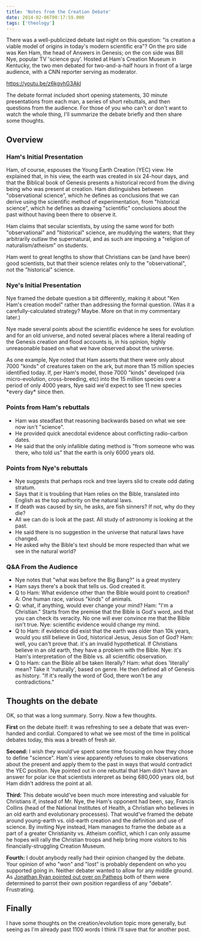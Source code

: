 ```yaml
---
title: 'Notes from the Creation Debate'
date: 2014-02-06T00:17:59.000
tags: ['theology']
---
```


There was a well-publicized debate last night on this question: "is creation a viable model of origins in today's modern scientific era"? On the pro side was Ken Ham, the head of Answers in Genesis; on the con side was Bill Nye, popular TV 'science guy'. Hosted at Ham's Creation Museum in Kentucky, the two men debated for two-and-a-half hours in front of a large audience, with a CNN reporter serving as moderator.

https://youtu.be/z6kgvhG3AkI

The debate format included short opening statements, 30 minute presentations from each man, a series of short rebuttals, and then questions from the audience. For those of you who can't or don't want to watch the whole thing, I'll summarize the debate briefly and then share some thoughts.

## Overview

### Ham's Initial Presentation

Ham, of course, espouses the Young Earth Creation (YEC) view. He explained that, in his view, the earth was created in six 24-hour days, and that the Biblical book of Genesis presents a historical record from the diving being who was present at creation. Ham distinguishes between "observational science", which he defines as conclusions that we can derive using the scientific method of experimentation, from "historical science", which he defines as drawing "scientific" conclusions about the past without having been there to observe it.

Ham claims that secular scientists, by using the same word for both "observational" and "historical" science, are muddying the waters; that they arbitrarily outlaw the supernatural, and as such are imposing a "religion of naturalism/atheism" on students.

Ham went to great lengths to show that Christians can be (and have been) good scientists, but that their science relates only to the "observational", not the "historical" science.

### Nye's Initial Presentation

Nye framed the debate question a bit differently, making it about "Ken Ham's creation model" rather than addressing the formal question. (Was it a carefully-calculated strategy? Maybe. More on that in my commentary later.)

Nye made several points about the scientific evidence he sees for evolution and for an old universe, and noted several places where a literal reading of the Genesis creation and flood accounts is, in his opinion, highly unreasonable based on what we have observed about the universe.

As one example, Nye noted that Ham asserts that there were only about 7000 "kinds" of creatures taken on the ark, but more than 15 million species identified today. If, per Ham's model, those 7000 "kinds" developed (via micro-evolution, cross-breeding, etc) into the 15 million species over a period of only 4000 years, Nye said we'd expect to see 11 new species \*every day\* since then.

### Points from Ham's rebuttals

- Ham was steadfast that reasoning backwards based on what we see now isn't "science".
- He provided quick anecdotal evidence about conflicting radio-carbon dates.
- He said that the only infallible dating method is "from someone who was there, who told us" that the earth is only 6000 years old.

### Points from Nye's rebuttals

- Nye suggests that perhaps rock and tree layers slid to create odd dating stratum.
- Says that it is troubling that Ham relies on the Bible, translated into English as the top authority on the natural laws.
- If death was caused by sin, he asks, are fish sinners? If not, why do they die?
- All we can do is look at the past. All study of astronomy is looking at the past.
- He said there is no suggestion in the universe that natural laws have changed.
- He asked why the Bible's text should be more respected than what we see in the natural world?

### Q&A From the Audience

- Nye notes that "what was before the Big Bang?" is a great mystery
- Ham says there's a book that tells us. God created it.
- Q to Ham: What evidence other than the Bible would point to creation? A: One human race, various "kinds" of animals.
- Q: what, if anything, would ever change your mind? Ham: "I'm a Christian." Starts from the premise that the Bible is God's word, and that you can check its veracity. No one will ever convince me that the Bible isn't true. Nye: scientific evidence would change my mind.
- Q to Ham: if evidence did exist that the earth was older than 10k years, would you still believe in God, historical Jesus, Jesus Son of God? Ham: well, you can't prove that. it's an invalid hypothetical. If Christians believe in an old earth, they have a problem with the Bible. Nye: it's Ham's interpretation of the Bible vs. all scientific observation.
- Q to Ham: can the Bible all be taken literally? Ham: what does 'literally' mean? Take it 'naturally', based on genre. He then defined all of Genesis as history. "If it's really the word of God, there won't be any contradictions."

## Thoughts on the debate

OK, so that was a long summary. Sorry. Now a few thoughts.

**First** on the debate itself: it was refreshing to see a debate that was even-handed and cordial. Compared to what we see most of the time in political debates today, this was a breath of fresh air.

**Second:** I wish they would've spent some time focusing on how they chose to define "science". Ham's view apparently refuses to make observations about the present and apply them to the past in ways that would contradict the YEC position. Nye pointed out in one rebuttal that Ham didn't have an answer for polar ice that scientists interpret as being 680,000 years old, but Ham didn't address the point at all.

**Third:** This debate would've been much more interesting and valuable for Christians if, instead of Mr. Nye, the Ham's opponent had been, say, Francis Collins (head of the National Institutes of Health, a Christian who believes in an old earth and evolutionary processes). That would've framed the debate around young-earth vs. old-earth creation and the definition and use of science. By inviting Nye instead, Ham manages to frame the debate as a part of a greater Christianity vs. Atheism conflict, which I can only assume he hopes will rally the Christian troops and help bring more visitors to his financially-struggling Creation Museum.

**Fourth:** I doubt anybody really had their opinion changed by the debate. Your opinion of who "won" and "lost" is probably dependent on who you supported going in. Neither debater wanted to allow for any middle ground. As [Jonathan Ryan pointed out over on Patheos](http://www.patheos.com/blogs/geekgoesrogue/2014/02/hamonnye-final-thoughts-this-debate-personifies-whats-wrong-with-america/) both of them were determined to parrot their own position regardless of any "debate". Frustrating.

## Finally

I have some thoughts on the creation/evolution topic more generally, but seeing as I'm already past 1100 words I think I'll save that for another post.
